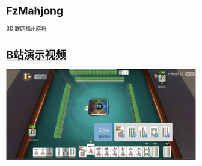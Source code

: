 # FzMahjong
3D 联网福州麻将
# [B站演示视频](https://www.bilibili.com/video/BV15x46eaEKf/?share_source=copy_web&vd_source=2ec9742e4ab6593dd2326c76bac10b52) 
![Image](https://github.com/robot518/FzMahjong/blob/main/mj.png)
